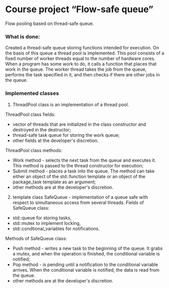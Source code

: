# Course project “Flow-safe queue”
Flow pooling based on thread-safe queue.

### What is done:
Created a thread-safe queue storing functions intended for execution.
On the basis of this queue a thread pool is implemented.
This pool consists of a fixed number of worker threads equal to the number of hardware cores.
When a program has some work to do, it calls a function that places that work in the queue.
The worker thread takes the job from the queue, performs the task specified in it, and then checks if there are other jobs in the queue.
### Implemented classes
1. ThreadPool class is an implementation of a thread pool.

ThreadPool class fields:

- vector of threads that are initialized in the class constructor and destroyed in the destructor;
- thread-safe task queue for storing the work queue;
- other fields at the developer's discretion.

ThreadPool class methods:

- Work method - selects the next task from the queue and executes it. This method is passed to the thread constructor for execution;
- Submit method - places a task into the queue. The method can take either an object of the std::function template or an object of the package_task template as an argument;
- other methods are at the developer's discretion.

2. template class SafeQueue - implementation of a queue safe with respect to simultaneous access from several threads.
Fields of SafeQueue class:

- std::queue for storing tasks,
- std::mutex to implement locking,
- std::condtional_variables for notifications.

Methods of SafeQueue class:

- Push method - writes a new task to the beginning of the queue. It grabs a mutex, and when the operation is finished, the conditional variable is notified;
- Pop method - is pending until a notification to the conditional variable arrives. When the conditional variable is notified, the data is read from the queue.
- other methods are at the developer's discretion.